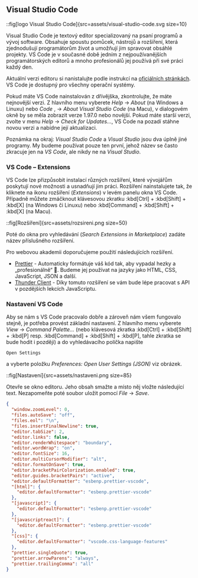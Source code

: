 ## Visual Studio Code

::fig[logo Visual Studio Code]{src=assets/visual-studio-code.svg size=10}

Visual Studio Code je textový editor specializovaný na psaní programů a vývoj software. Obsahuje spoustu pomůcek, nástrojů a rozšíření, která zjednodušují programátorům život a umožňují jim spravovat obsáhlé projekty. VS Code je v současné době jedním z nejpoužívanějších programátorských editorů a mnoho profesionálů jej používá při své práci každý den.

Aktuální verzi editoru si nanistalujte podle instrukcí na [oficiálních stránkách](https://code.visualstudio.com). VS Code je dostupný pro všechny operační systémy.

Pokud máte VS Code nainstalován z dřívějška, zkontrolujte, že máte nejnovější verzi. Z hlavního menu vyberete _Help_ → _About_ (na Windows a Linuxu) nebo _Code_ , → _About Visual Studio Code_ (na Macu), v dialogovém okně by se měla zobrazit verze 1.97.0 nebo novější. Pokud máte starší verzi, zvolte v menu _Help_ → _Check for Updates…_, VS Code na pozadí stáhne novou verzi a nabídne její aktualizaci.

Poznámka na okraj: _Visual Studio Code_ a _Visual Studio_ jsou dva úplně jiné programy. My budeme používat pouze ten první, jehož název se často zkracuje jen na _VS Code_, ale nikdy ne na _Visual Studio_.

### VS Code – Extensions

VS Code lze přizpůsobit instalací různých rozšíření, které vývojářům poskytují nové možnosti a usnadňují jim práci. Rozšíření nainstalujete tak, že kliknete na ikonu rozšíření (_Extensions_) v levém panelu okna VS Code. Případně můžete zmáčknout klávesovou zkratku :kbd[Ctrl] + :kbd[Shift] + :kbd[X] (na Windows či Linuxu) nebo :kbd[Command] + :kbd[Shift] + :kbd[X] (na Macu).

::fig[Rozšíření]{src=assets/rozsireni.png size=50}

Poté do okna pro vyhledávání (_Search Extensions in Marketplace_) zadáte název příslušného rozšíření.

Pro webovou akademii doporučujeme použití následujících rozšíření.

- [Prettier](https://marketplace.visualstudio.com/items?itemName=esbenp.prettier-vscode) - Automaticky formátuje váš kód tak, aby vypadal hezky a „profesionálně“ 🙂. Budeme jej používat na jazyky jako HTML, CSS, JavaScript, JSON a další.
- [Thunder Client](https://marketplace.visualstudio.com/items?itemName=rangav.vscode-thunder-client) - Díky tomuto rozšíření se vám bude lépe pracovat s API v pozdějších lekcích JavaScriptu.

### Nastavení VS Code

Aby se nám s VS Code pracovalo dobře a zároveň nám všem fungovalo stejně, je potřeba provést základní nastavení. Z hlavního menu vyberete _View_ → _Command Palette..._ (nebo klávesová zkratka :kbd[Ctrl] + :kbd[Shift] + :kbd[P] resp. :kbd[Command] + :kbd[Shift] + :kbd[P], tahle zkratka se bude hodit i později) a do vyhledávacího políčka napište

```
Open Settings
```

a vyberte položku _Preferences: Open User Settings (JSON)_ viz obrázek.

::fig[Nastavení]{src=assets/nastaveni.png size=85}

Otevře se okno editoru. Jeho obsah smažte a místo něj vložte následující text. Nezapomeňte poté soubor uložit pomocí _File_ → _Save_.

```json
{
  "window.zoomLevel": 0,
  "files.autoSave": "off",
  "files.eol": "\n",
  "files.insertFinalNewline": true,
  "editor.tabSize": 2,
  "editor.links": false,
  "editor.renderWhitespace": "boundary",
  "editor.wordWrap": "on",
  "editor.fontSize": 16,
  "editor.multiCursorModifier": "alt",
  "editor.formatOnSave": true,
  "editor.bracketPairColorization.enabled": true,
  "editor.guides.bracketPairs": "active",
  "editor.defaultFormatter": "esbenp.prettier-vscode",
  "[html]": {
    "editor.defaultFormatter": "esbenp.prettier-vscode"
  },
  "[javascript]": {
    "editor.defaultFormatter": "esbenp.prettier-vscode"
  },
  "[javascriptreact]": {
    "editor.defaultFormatter": "esbenp.prettier-vscode"
  },
  "[css]": {
    "editor.defaultFormatter": "vscode.css-language-features"
  },
  "prettier.singleQuote": true,
  "prettier.arrowParens": "always",
  "prettier.trailingComma": "all"
}
```
